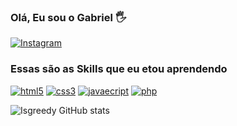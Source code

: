 ### Olá, Eu sou o Gabriel 🖐️

[![Instagram](https://img.shields.io/badge/Instagram-E4405F?style=for-the-badge&logo=instagram&logoColor=white)](https:/www.instagram.com/biel_vieira84)

### Essas são as Skills que eu etou aprendendo 

[![html5](https://img.shields.io/badge/HTML5-E34F26?style=for-the-badge&logo=html5&logoColor=white)]()
[![css3](https://img.shields.io/badge/CSS3-1572B6?style=for-the-badge&logo=css3&logoColor=white)]()
[![javaecript](https://img.shields.io/badge/JavaScript-F7DF1E?style=for-the-badge&logo=javascript&logoColor=black)]()
[![php](https://img.shields.io/badge/PHP-777BB4?style=for-the-badge&logo=php&logoColor=white)]()

![Isgreedy GitHub stats](https://github-readme-stats.vercel.app/api?username=Isgreedy&show_icons=true&theme=radical)


